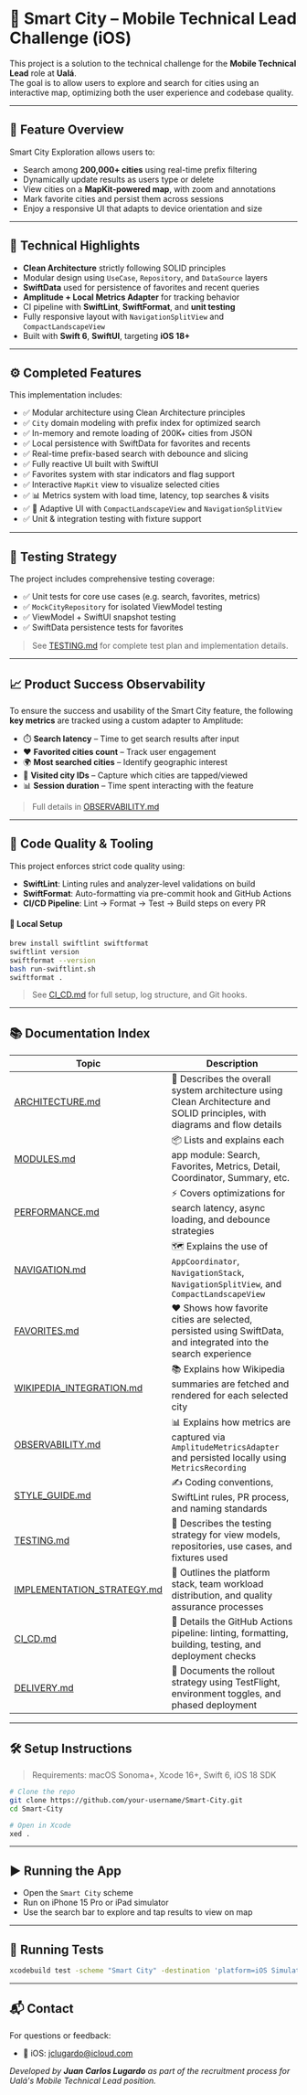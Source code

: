 # 🚀 Smart City – Mobile Technical Lead Challenge (iOS)

This project is a solution to the technical challenge for the **Mobile Technical Lead** role at **Ualá**.  
The goal is to allow users to explore and search for cities using an interactive map, optimizing both the user experience and codebase quality.

---

## 📱 Feature Overview

Smart City Exploration allows users to:

- Search among **200,000+ cities** using real-time prefix filtering
- Dynamically update results as users type or delete
- View cities on a **MapKit-powered map**, with zoom and annotations
- Mark favorite cities and persist them across sessions
- Enjoy a responsive UI that adapts to device orientation and size

---

## 🧱 Technical Highlights

- **Clean Architecture** strictly following SOLID principles
- Modular design using `UseCase`, `Repository`, and `DataSource` layers
- **SwiftData** used for persistence of favorites and recent queries
- **Amplitude + Local Metrics Adapter** for tracking behavior
- CI pipeline with **SwiftLint**, **SwiftFormat**, and **unit testing**
- Fully responsive layout with `NavigationSplitView` and `CompactLandscapeView`
- Built with **Swift 6**, **SwiftUI**, targeting **iOS 18+**

---

## ⚙️ Completed Features

This implementation includes:

- ✅ Modular architecture using Clean Architecture principles
- ✅ `City` domain modeling with prefix index for optimized search
- ✅ In-memory and remote loading of 200K+ cities from JSON
- ✅ Local persistence with SwiftData for favorites and recents
- ✅ Real-time prefix-based search with debounce and slicing
- ✅ Fully reactive UI built with SwiftUI
- ✅ Favorites system with star indicators and flag support
- ✅ Interactive `MapKit` view to visualize selected cities
- ✅ 📊 Metrics system with load time, latency, top searches & visits
- ✅ 📱 Adaptive UI with `CompactLandscapeView` and `NavigationSplitView`
- ✅ Unit & integration testing with fixture support

---

## 🧪 Testing Strategy

The project includes comprehensive testing coverage:

- ✅ Unit tests for core use cases (e.g. search, favorites, metrics)
- ✅ `MockCityRepository` for isolated ViewModel testing
- ✅ ViewModel + SwiftUI snapshot testing
- ✅ SwiftData persistence tests for favorites

> See [TESTING.md](docs/Testing.md) for complete test plan and implementation details.

---

## 📈 Product Success Observability

To ensure the success and usability of the Smart City feature, the following **key metrics** are tracked using a custom adapter to Amplitude:

- ⏱️ **Search latency** – Time to get search results after input
- ❤️ **Favorited cities count** – Track user engagement
- 🌍 **Most searched cities** – Identify geographic interest
- 🧭 **Visited city IDs** – Capture which cities are tapped/viewed
- 📊 **Session duration** – Time spent interacting with the feature

> Full details in [OBSERVABILITY.md](docs/Observability.md)

---

## 🧰 Code Quality & Tooling

This project enforces strict code quality using:

- **SwiftLint**: Linting rules and analyzer-level validations on build
- **SwiftFormat**: Auto-formatting via pre-commit hook and GitHub Actions
- **CI/CD Pipeline**: Lint → Format → Test → Build steps on every PR

#### 🔧 Local Setup

```bash
brew install swiftlint swiftformat
swiftlint version
swiftformat --version
bash run-swiftlint.sh
swiftformat .
```

> See [CI_CD.md](docs/CI_CD.md) for full setup, log structure, and Git hooks.

---

## 📚 Documentation Index

| Topic | Description |
|-------|-------------|
| [ARCHITECTURE.md](docs/Architecture.md) | 📐 Describes the overall system architecture using Clean Architecture and SOLID principles, with diagrams and flow details |
| [MODULES.md](docs/Modules.md) | 📦 Lists and explains each app module: Search, Favorites, Metrics, Detail, Coordinator, Summary, etc. |
| [PERFORMANCE.md](docs/Performance.md) | ⚡ Covers optimizations for search latency, async loading, and debounce strategies |
| [NAVIGATION.md](docs/Navigation.md) | 🗺️ Explains the use of `AppCoordinator`, `NavigationStack`, `NavigationSplitView`, and `CompactLandscapeView` |
| [FAVORITES.md](docs/Favorites.md) | ❤️ Shows how favorite cities are selected, persisted using SwiftData, and integrated into the search experience |
| [WIKIPEDIA_INTEGRATION.md](docs/Wikipedia_Integration.md) | 📚 Explains how Wikipedia summaries are fetched and rendered for each selected city |
| [OBSERVABILITY.md](docs/Observability.md) | 📊 Explains how metrics are captured via `AmplitudeMetricsAdapter` and persisted locally using `MetricsRecording` |
| [STYLE_GUIDE.md](docs/Style_Guide.md) | ✍️ Coding conventions, SwiftLint rules, PR process, and naming standards |
| [TESTING.md](docs/Testing.md) | 🧪 Describes the testing strategy for view models, repositories, use cases, and fixtures used |
| [IMPLEMENTATION_STRATEGY.md](docs/IMPLEMENTATION_STRATEGY.md) | 🚀 Outlines the platform stack, team workload distribution, and quality assurance processes |
| [CI_CD.md](docs/CI_CD.md) | 🧹 Details the GitHub Actions pipeline: linting, formatting, building, testing, and deployment checks |
| [DELIVERY.md](docs/Delivery.md) | 🚚 Documents the rollout strategy using TestFlight, environment toggles, and phased deployment |

---

## 🛠 Setup Instructions

> Requirements: macOS Sonoma+, Xcode 16+, Swift 6, iOS 18 SDK

```bash
# Clone the repo
git clone https://github.com/your-username/Smart-City.git
cd Smart-City

# Open in Xcode
xed .
```

---

## ▶️ Running the App

- Open the `Smart City` scheme
- Run on iPhone 15 Pro or iPad simulator
- Use the search bar to explore and tap results to view on map

---

## 🧪 Running Tests

```bash
xcodebuild test -scheme "Smart City" -destination 'platform=iOS Simulator,name=iPhone 16'
```

---

## 📬 Contact

For questions or feedback:
- 📩 iOS: jclugardo@icloud.com

_Developed by **Juan Carlos Lugardo** as part of the recruitment process for Ualá's Mobile Technical Lead position._



